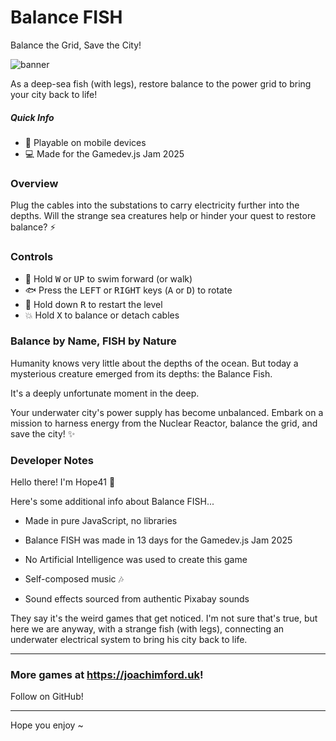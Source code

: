 # Balance FISH

Balance the Grid, Save the City!

![banner](https://github.com/user-attachments/assets/f0a10c32-57ac-4984-beb0-a7b16ab22e9c)

As a deep-sea fish (with legs), restore balance to the power grid to bring your city back to life!

##### Quick Info

- 📱 Playable on mobile devices
- 💻 Made for the Gamedev.js Jam 2025

### Overview

Plug the cables into the substations to carry electricity further into the depths. Will the strange sea creatures help or hinder your quest to restore balance? ⚡

### Controls

- 🌊 Hold <kbd>W</kbd> or <kbd>UP</kbd> to swim forward (or walk)
- 🐟 Press the <kbd>LEFT</kbd> or <kbd>RIGHT</kbd> keys (<kbd>A</kbd> or <kbd>D</kbd>) to rotate
- 🔁 Hold down <kbd>R</kbd> to restart the level
- 💥 Hold <kbd>X</kbd> to balance or detach cables

### Balance by Name, FISH by Nature

Humanity knows very little about the depths of the ocean. But today a mysterious creature emerged from its depths: the Balance Fish.

It's a deeply unfortunate moment in the deep.

Your underwater city's power supply has become unbalanced. Embark on a mission to harness energy from the Nuclear Reactor, balance the grid, and save the city! ✨ 

### Developer Notes 

Hello there! I'm Hope41 👋

Here's some additional info about Balance FISH...

- Made in pure JavaScript, no libraries

- Balance FISH was made in 13 days for the Gamedev.js Jam 2025

- No Artificial Intelligence was used to create this game

- Self-composed music 🎶

- Sound effects sourced from authentic Pixabay sounds

They say it's the weird games that get noticed. I'm not sure that's true, but here we are anyway, with a strange fish (with legs), connecting an underwater electrical system to bring his city back to life.

* * *

### More games at https://joachimford.uk!
Follow on GitHub!

* * *

Hope you enjoy ~
